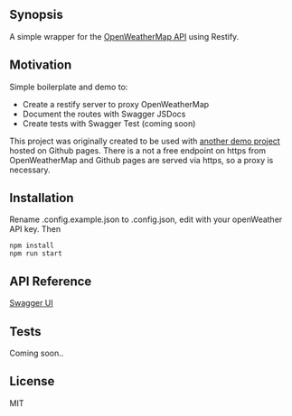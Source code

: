 ## Synopsis

A simple wrapper for the [OpenWeatherMap API](https://openweathermap.org/api) using Restify.

## Motivation

Simple boilerplate and demo to:

* Create a restify server to proxy OpenWeatherMap
* Document the routes with Swagger JSDocs
* Create tests with Swagger Test (coming soon)

This project was originally created to be used with 
[another demo project](https://github.com/kaleguy/simpleng2admin) hosted on Github pages.
There is a not a free endpoint on https from OpenWeatherMap and Github pages are served
via https, so a proxy is necessary.

## Installation

Rename .config.example.json to .config.json, edit with your openWeather API key. Then

```
npm install
npm run start
```

## API Reference

[Swagger UI](https://tranquil-headland-86417.herokuapp.com/public/swagger/index.html)

## Tests

Coming soon..

## License

MIT
